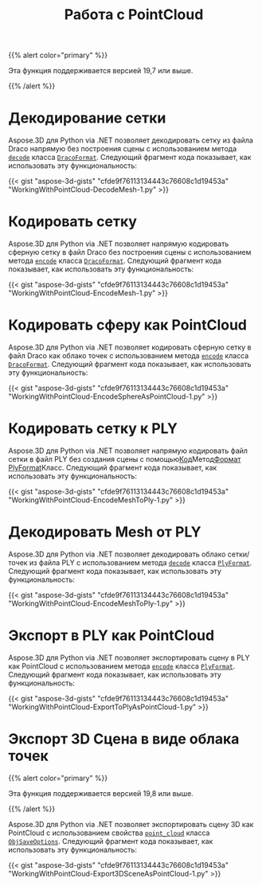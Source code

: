 ﻿---
title: Работа с PointCloud
type: docs
weight: 150
url: /ru/python-net/working-with-pointcloud/
description: Aspose.3D для Python via .NET позволяет декодировать сетку из файла Draco напрямую без построения сцены с использованием метода Decode класса DracoFormat.
---
{{% alert color="primary" %}} 

Эта функция поддерживается версией 19,7 или выше.

{{% /alert %}} 
# **Декодирование сетки**
Aspose.3D для Python via .NET позволяет декодировать сетку из файла Draco напрямую без построения сцены с использованием метода [`decode`](https://reference.aspose.com/python/3d/aspose.threed.formats.dracoformat/decode/methods/1) класса [`DracoFormat`](https://reference.aspose.com/net/3d/aspose.threed.formats/dracoformat). Следующий фрагмент кода показывает, как использовать эту функциональность:



{{< gist "aspose-3d-gists" "cfde9f76113134443c76608c1d19453a" "WorkingWithPointCloud-DecodeMesh-1.py" >}}
# **Кодировать сетку**
Aspose.3D для Python via .NET позволяет напрямую кодировать сферную сетку в файл Draco без построения сцены с использованием метода [`encode`](https://reference.aspose.com/python/3d/aspose.threed.formats.dracoformat/encode/methods/2) класса [`DracoFormat`](https://reference.aspose.com/net/3d/aspose.threed.formats/dracoformat). Следующий фрагмент кода показывает, как использовать эту функциональность:



{{< gist "aspose-3d-gists" "cfde9f76113134443c76608c1d19453a" "WorkingWithPointCloud-EncodeMesh-1.py" >}}
# **Кодировать сферу как PointCloud**
Aspose.3D для Python via .NET позволяет кодировать сферную сетку в файл Draco как облако точек с использованием метода [`encode`](https://reference.aspose.com/python-net/3d/aspose.threed.formats.dracoformat/encode/methods/2) класса [`DracoFormat`](https://reference.aspose.com/net/3d/aspose.threed.formats/dracoformat). Следующий фрагмент кода показывает, как использовать эту функциональность:



{{< gist "aspose-3d-gists" "cfde9f76113134443c76608c1d19453a" "WorkingWithPointCloud-EncodeSphereAsPointCloud-1.py" >}}
# **Кодировать сетку к PLY**
Aspose.3D для Python via .NET позволяет напрямую кодировать файл сетки в файл PLY без создания сцены с помощью[Код](https://reference.aspose.com/python-net/3d/aspose.threed.formats.plyformat/encode/methods/1)Метод[Формат PlyFormat](https://reference.aspose.com/net/3d/aspose.threed.formats/plyformat)Класс. Следующий фрагмент кода показывает, как использовать эту функциональность:



{{< gist "aspose-3d-gists" "cfde9f76113134443c76608c1d19453a" "WorkingWithPointCloud-EncodeMeshToPly-1.py" >}}
# **Декодировать Mesh от PLY**
Aspose.3D для Python via .NET позволяет декодировать облако сетки/точек из файла PLY с использованием метода [`decode`](https://reference.aspose.com/python-net/3d/aspose.threed.formats.plyformat/decode/methods/1) класса [`PlyFormat`](https://reference.aspose.com/net/3d/aspose.threed.formats/plyformat). Следующий фрагмент кода показывает, как использовать эту функциональность:



{{< gist "aspose-3d-gists" "cfde9f76113134443c76608c1d19453a" "WorkingWithPointCloud-EncodeMeshToPly-1.py" >}}
# **Экспорт в PLY как PointCloud**
Aspose.3D для Python via .NET позволяет экспортировать сцену в PLY как PointCloud с использованием метода [`encode`](https://reference.aspose.com/python-net/3d/aspose.threed.formats.plyformat/encode/methods/1) класса [`PlyFormat`](https://reference.aspose.com/net/3d/aspose.threed.formats/plyformat). Следующий фрагмент кода показывает, как использовать эту функциональность:



{{< gist "aspose-3d-gists" "cfde9f76113134443c76608c1d19453a" "WorkingWithPointCloud-ExportToPlyAsPointCloud-1.py" >}}
# **Экспорт 3D Сцена в виде облака точек**
{{% alert color="primary" %}} 

Эта функция поддерживается версией 19,8 или выше.

{{% /alert %}} 

Aspose.3D для Python via .NET позволяет экспортировать сцену 3D как PointCloud с использованием свойства [`point_cloud`](https://reference.aspose.com/python-net/3d/aspose.threed.formats/objsaveoptions/properties/pointcloud) класса [`ObjSaveOptions`](https://reference.aspose.com/net/3d/aspose.threed.formats/objsaveoptions). Следующий фрагмент кода показывает, как использовать эту функциональность:

{{< gist "aspose-3d-gists" "cfde9f76113134443c76608c1d19453a" "WorkingWithPointCloud-Export3DSceneAsPointCloud-1.py" >}}
